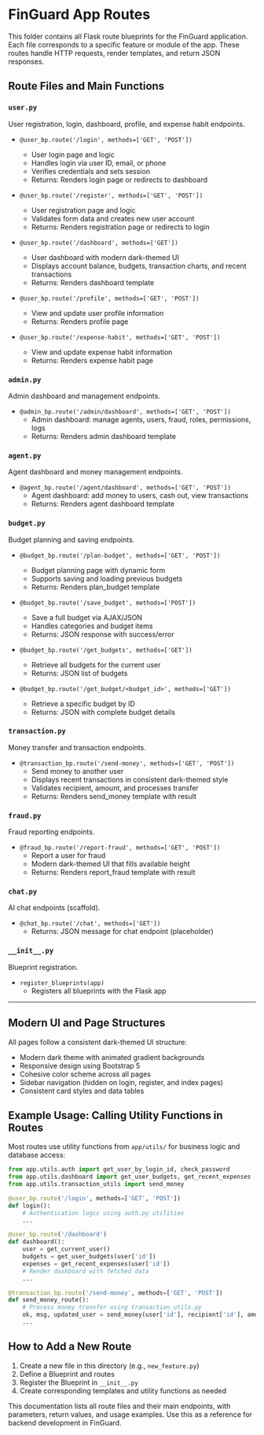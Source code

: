 # FinGuard App Routes

This folder contains all Flask route blueprints for the FinGuard application. Each file corresponds to a specific feature or module of the app. These routes handle HTTP requests, render templates, and return JSON responses.

## Route Files and Main Functions

### `user.py`
User registration, login, dashboard, profile, and expense habit endpoints.
- `@user_bp.route('/login', methods=['GET', 'POST'])`
  - User login page and logic
  - Handles login via user ID, email, or phone
  - Verifies credentials and sets session
  - Returns: Renders login page or redirects to dashboard
  
- `@user_bp.route('/register', methods=['GET', 'POST'])`
  - User registration page and logic
  - Validates form data and creates new user account
  - Returns: Renders registration page or redirects to login
  
- `@user_bp.route('/dashboard', methods=['GET'])`
  - User dashboard with modern dark-themed UI
  - Displays account balance, budgets, transaction charts, and recent transactions
  - Returns: Renders dashboard template
  
- `@user_bp.route('/profile', methods=['GET', 'POST'])`
  - View and update user profile information
  - Returns: Renders profile page
  
- `@user_bp.route('/expense-habit', methods=['GET', 'POST'])`
  - View and update expense habit information
  - Returns: Renders expense habit page

### `admin.py`
Admin dashboard and management endpoints.
- `@admin_bp.route('/admin/dashboard', methods=['GET', 'POST'])`
  - Admin dashboard: manage agents, users, fraud, roles, permissions, logs
  - Returns: Renders admin dashboard template

### `agent.py`
Agent dashboard and money management endpoints.
- `@agent_bp.route('/agent/dashboard', methods=['GET', 'POST'])`
  - Agent dashboard: add money to users, cash out, view transactions
  - Returns: Renders agent dashboard template

### `budget.py`
Budget planning and saving endpoints.
- `@budget_bp.route('/plan-budget', methods=['GET', 'POST'])`
  - Budget planning page with dynamic form
  - Supports saving and loading previous budgets
  - Returns: Renders plan_budget template
  
- `@budget_bp.route('/save_budget', methods=['POST'])`
  - Save a full budget via AJAX/JSON
  - Handles categories and budget items
  - Returns: JSON response with success/error
  
- `@budget_bp.route('/get_budgets', methods=['GET'])`
  - Retrieve all budgets for the current user
  - Returns: JSON list of budgets
  
- `@budget_bp.route('/get_budget/<budget_id>', methods=['GET'])`
  - Retrieve a specific budget by ID
  - Returns: JSON with complete budget details

### `transaction.py`
Money transfer and transaction endpoints.
- `@transaction_bp.route('/send-money', methods=['GET', 'POST'])`
  - Send money to another user
  - Displays recent transactions in consistent dark-themed style
  - Validates recipient, amount, and processes transfer
  - Returns: Renders send_money template with result

### `fraud.py`
Fraud reporting endpoints.
- `@fraud_bp.route('/report-fraud', methods=['GET', 'POST'])`
  - Report a user for fraud
  - Modern dark-themed UI that fills available height
  - Returns: Renders report_fraud template with result

### `chat.py`
AI chat endpoints (scaffold).
- `@chat_bp.route('/chat', methods=['GET'])`
  - Returns: JSON message for chat endpoint (placeholder)

### `__init__.py`
Blueprint registration.
- `register_blueprints(app)`
  - Registers all blueprints with the Flask app

---

## Modern UI and Page Structures

All pages follow a consistent dark-themed UI structure:
- Modern dark theme with animated gradient backgrounds
- Responsive design using Bootstrap 5
- Cohesive color scheme across all pages
- Sidebar navigation (hidden on login, register, and index pages)
- Consistent card styles and data tables

## Example Usage: Calling Utility Functions in Routes

Most routes use utility functions from `app/utils/` for business logic and database access:

```python
from app.utils.auth import get_user_by_login_id, check_password
from app.utils.dashboard import get_user_budgets, get_recent_expenses
from app.utils.transaction_utils import send_money

@user_bp.route('/login', methods=['GET', 'POST'])
def login():
    # Authentication logic using auth.py utilities
    ...

@user_bp.route('/dashboard')
def dashboard():
    user = get_current_user()
    budgets = get_user_budgets(user['id'])
    expenses = get_recent_expenses(user['id'])
    # Render dashboard with fetched data
    ...

@transaction_bp.route('/send-money', methods=['GET', 'POST'])
def send_money_route():
    # Process money transfer using transaction_utils.py
    ok, msg, updated_user = send_money(user['id'], recipient['id'], amount, payment_method, note, location, 'transfer')
    ...
```

## How to Add a New Route

1. Create a new file in this directory (e.g., `new_feature.py`)
2. Define a Blueprint and routes
3. Register the Blueprint in `__init__.py`
4. Create corresponding templates and utility functions as needed

This documentation lists all route files and their main endpoints, with parameters, return values, and usage examples. Use this as a reference for backend development in FinGuard.
